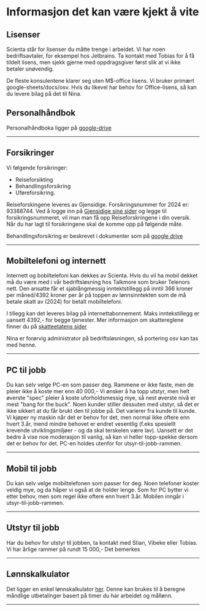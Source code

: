 # Informasjon det kan være kjekt å vite 




## Lisenser 
Scienta står for lisenser du måtte trenge i arbeidet. Vi har noen bedriftsavtaler, for eksempel hos Jetbrains. Ta kontakt med Tobias for å få tildelt lisens, men sjekk gjerne med oppdragsgiver først slik at vi ikke betaler unøvendig. 

De fleste konsulentene klarer seg uten M$-office lisens. Vi bruker primært google-sheets/docs/osv. Hvis du likevel har behov for Office-lisens, så kan du levere bilag på det til Nina. 


## Personalhåndbok 
Personalhåndboka ligger på [google-drive](https://drive.google.com/drive/folders/107B9e-YkLDLKkxkQkD5L5MXT77U2xNik)

___

## Forsikringer 
Vi følgende forsikringer: 
- Reiseforsikting
- Behandlingsforsikring
- Uføreforsikring. 

Reiseforskingene leveres av Gjensidige. Forsikringsnummer for 2024 er: 93388744. Ved å logge inn på [Gjensidige sine sider](https://www.gjensidige.no/kunde/privat/forsikring/oversikt) og legge til forsikringsnummeret, vil man man få opp Reiseforskringene i din oversik. Når du har lagt til forsikringene skal de komme opp på følgende måte. 

Behandlingsforsikring er beskrevet i dokumenter som på [google drive](https://drive.google.com/drive/folders/1wRXNGPd5z-3GBJQmKo4BpHwgKg-P8KFG)

___


## Mobiltelefoni og internett 
Internett og bobiltelefoni kan dekkes av Scienta.  Hvis du vil ha mobil dekket må du være med i vår bedriftsløsning hos Talkmore som bruker Telenors nett. Den ansatte får et sjablångmessig inntektstillegg på inntil 366 kroner per måned/4392 kroner per år på toppen av lønnsinntekten som de må betale skatt av (2024) for betalt mobiltelefoni. 

I tillegg kan det leveres bilag på internettabonnement. Maks inntekstillegg er uansett 4392,- for begge tjenester. Mer informasjon om skattereglene finner du på [skatteetatens sider](https://www.skatteetaten.no/person/skatt/hjelp-til-riktig-skatt/arbeid-trygd-og-pensjon/utstyr-betalt-av-arbeidsgiver/skatt-pa-telefon/)

Nina er forørvig administrator på bedriftsløsningen, så portering osv kan tas med henne. 

___

## PC til jobb 
Du kan selv velge PC-en som passer deg. Rammene er ikke faste, men de pleier ikke å koste mer enn 40 000,- Vi ønsker å ha topp utstyr, men helt øverste "spec" pleier å koste uforholdsmessig mye, så nest øverste nivå er mest "bang for the buck". Noen kunder stiller dessuten med utstyr, så det er ikke sikkert at du får brukt den til jobbe på. Det varierer fra kunde til kunde. Vi kjøper ny maskin når det er behov for det, men normal ikke oftere enn hvert 3.år, mend mindre behovet er endret vesentlig (f.eks spesiellt krevende utviklingsmiljøer - og da skal terskelen være lav).  Uansett er det bedre å vise noe moderasjon til vanlig, så kan vi heller topp-spekke dersom det er behov for det.  PC-en holdes utenfor for utsyr-til-jobb-rammen. 

___
## Mobil til jobb 
Du kan selv velge mobiltelefonen som passer for deg. Noen telefoner koster veldig mye, og da håper vi også at de holder lenge. Som for PC bytter vi etter behov, men som regel ikke oftere enn hvert 3.år.  Mobilen inngår i utsyr-til-jobb-rammen. 
___

## Utstyr til jobb 
Har du behov for utstyr til jobben, ta kontakt med Stian, Vibeke eller Tobias. Vi har årlige rammer på rundt 15 000,- Det bemerkes 
___

## Lønnskalkulator 
Det ligger en enkel lønnskalkulator [her](https://htmlpreview.github.io/?https://github.com/Scienta/wiki/blob/master/kalkulator.html). Denne kan brukes til å beregne måndlige utbetalinger basert på timer du har arbeidet og mållønn.

___
